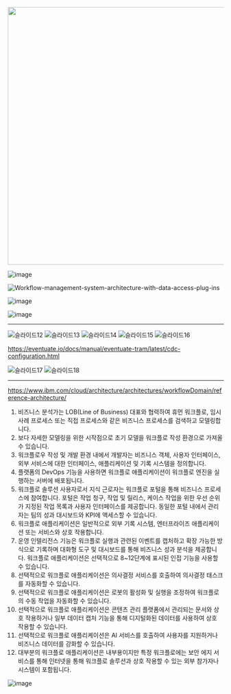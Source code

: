 <img src="https://github.com/eujungkim/prog/assets/7552395/5e7bb9fd-b92d-4b5d-a44b-5d3d2afbe89f" width="600">

![image](https://github.com/eujungkim/prog/assets/7552395/00aad7fe-a62a-4dd2-8483-5f6630e91730)

![Workflow-management-system-architecture-with-data-access-plug-ins](https://github.com/eujungkim/prog/assets/7552395/f68a90fd-c14d-4b22-b146-0bffc35cd311)

![image](https://github.com/eujungkim/prog/assets/7552395/4577e266-3544-4c33-82fc-24773210d0cc)

![image](https://github.com/eujungkim/prog/assets/7552395/a7eeaaf2-95f0-4f52-8d7a-bbbe51aa3685)


---
![슬라이드12](https://github.com/eujungkim/prog/assets/7552395/0117a6a6-3b91-4a67-a891-ead568992fda)
![슬라이드13](https://github.com/eujungkim/prog/assets/7552395/647f75b6-67f3-4e2c-a10a-158335ffc5c3)
![슬라이드14](https://github.com/eujungkim/prog/assets/7552395/dea1aeac-10cf-4ff4-9613-f2c6755514c2)
![슬라이드15](https://github.com/eujungkim/prog/assets/7552395/ab47cddf-cf1d-4556-97cd-25050ee7b1e7)
![슬라이드16](https://github.com/eujungkim/prog/assets/7552395/eae5f88d-7c23-46c4-ac00-17ab83bbeeab)

https://eventuate.io/docs/manual/eventuate-tram/latest/cdc-configuration.html

![슬라이드17](https://github.com/eujungkim/prog/assets/7552395/f680a5e6-1978-4fbc-a547-40c84331889d)
![슬라이드18](https://github.com/eujungkim/prog/assets/7552395/900cf2c9-5a13-49a4-989d-b17982de50cb)

---
https://www.ibm.com/cloud/architecture/architectures/workflowDomain/reference-architecture/

1. 비즈니스 분석가는 LOB(Line of Business) 대표와 협력하여 휴먼 워크플로, 임시 사례 프로세스 또는 직접 프로세스와 같은 비즈니스 프로세스를 검색하고 모델링합니다.
2. 보다 자세한 모델링을 위한 시작점으로 초기 모델을 워크플로 작성 환경으로 가져올 수 있습니다.
3. 워크플로우 작성 및 개발 환경 내에서 개발자는 비즈니스 객체, 사용자 인터페이스, 외부 서비스에 대한 인터페이스, 애플리케이션 및 기록 시스템을 정의합니다.
4. 플랫폼의 DevOps 기능을 사용하면 워크플로 애플리케이션이 워크플로 엔진을 실행하는 서버에 배포됩니다.
5. 워크플로 솔루션 사용자로서 지식 근로자는 워크플로 포털을 통해 비즈니스 프로세스에 참여합니다. 포털은 작업 청구, 작업 및 릴리스, 케이스 작업을 위한 우선 순위가 지정된 작업 목록과 사용자 인터페이스를 제공합니다. 동일한 포털 내에서 관리자는 팀의 성과 대시보드와 KPI에 액세스할 수 있습니다.
6. 워크플로 애플리케이션은 일반적으로 외부 기록 시스템, 엔터프라이즈 애플리케이션 또는 서비스와 상호 작용합니다.
7. 운영 인텔리전스 기능은 워크플로 실행과 관련된 이벤트를 캡처하고 확장 가능한 방식으로 기록하며 대화형 도구 및 대시보드를 통해 비즈니스 성과 분석을 제공합니다. 워크플로 애플리케이션은 선택적으로 8~12단계에 표시된 인접 기능을 사용할 수 있습니다.
8. 선택적으로 워크플로 애플리케이션은 의사결정 서비스를 호출하여 의사결정 태스크를 자동화할 수 있습니다.
9. 선택적으로 워크플로 애플리케이션은 로봇의 활성화 및 실행을 조정하여 워크플로의 수동 작업을 자동화할 수 있습니다.
10. 선택적으로 워크플로 애플리케이션은 콘텐츠 관리 플랫폼에서 관리되는 문서와 상호 작용하거나 일부 데이터 캡처 기능을 통해 디지털화된 데이터를 사용하여 상호 작용할 수 있습니다.
11. 선택적으로 워크플로 애플리케이션은 AI 서비스를 호출하여 사용자를 지원하거나 비즈니스 데이터를 강화할 수 있습니다.
12. 대부분의 워크플로 애플리케이션은 내부용이지만 특정 워크플로에는 보안 에지 서비스를 통해 인터넷을 통해 워크플로 솔루션과 상호 작용할 수 있는 외부 참가자나 시스템이 포함됩니다.

![image](https://github.com/eujungkim/prog/assets/7552395/4e0ea8df-f114-4a54-83b8-9c42e41a8dd2)



<!--
<img src="https://github.com/eujungkim/prog/assets/7552395/5e7bb9fd-b92d-4b5d-a44b-5d3d2afbe89f" width="200">
-->
